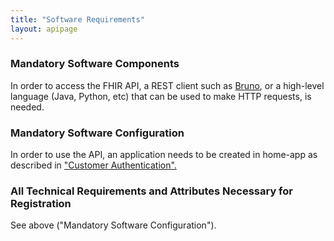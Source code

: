 ```yaml
---
title: "Software Requirements"
layout: apipage
---
```

### Mandatory Software Components

In order to access the FHIR API, a REST client such as [Bruno](https://www.usebruno.com/), or a high-level language (Java, Python, etc) that can be used to make HTTP requests, is needed.

### Mandatory Software Configuration

In order to use the API, an application needs to be created in home-app as described in ["Customer Authentication".](/api/customer-authentication)

### All Technical Requirements and Attributes Necessary for Registration

See above ("Mandatory Software Configuration").
